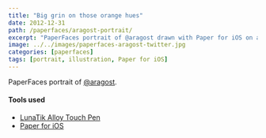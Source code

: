 ```yaml
---
title: "Big grin on those orange hues"
date: 2012-12-31
path: /paperfaces/aragost-portrait/
excerpt: "PaperFaces portrait of @aragost drawn with Paper for iOS on an iPad."
image: ../../images/paperfaces-aragost-twitter.jpg
categories: [paperfaces]
tags: [portrait, illustration, Paper for iOS]
---
```


PaperFaces portrait of [@aragost](https://twitter.com/aragost).

#### Tools used

- [LunaTik Alloy Touch Pen](https://www.amazon.com/gp/product/B00821TR7G/ref=as_li_ss_tl?ie=UTF8&tag=mademist-20&linkCode=as2&camp=1789&creative=390957&creativeASIN=B00821TR7G)
- [Paper for iOS](https://paper.bywetransfer.com/)
